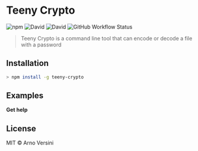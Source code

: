 # Teeny Crypto

![npm](https://img.shields.io/npm/v/teeny-crypto?label=version&logo=npm)
![David](https://img.shields.io/david/aversini/teeny-crypto?logo=npm)
![David](https://img.shields.io/david/dev/aversini/teeny-crypto?logo=npm)
![GitHub Workflow Status](https://img.shields.io/github/workflow/status/aversini/teeny-crypto/coverage?label=coverage&logo=github)

> Teeny Crypto is a command line tool that can encode or decode a file with a password

## Installation

```sh
> npm install -g teeny-crypto
```

## Examples

**Get help**

## License

MIT © Arno Versini
